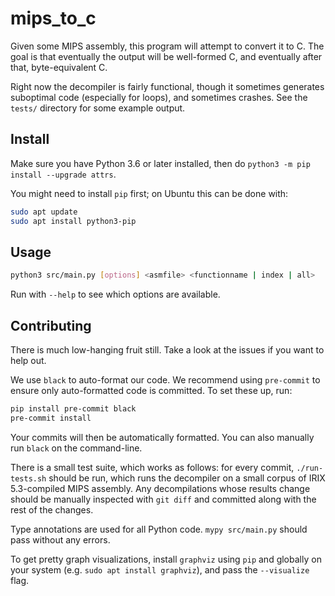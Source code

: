 # mips_to_c
Given some MIPS assembly, this program will attempt to convert it to C.
The goal is that eventually the output will be well-formed C, and eventually after that, byte-equivalent C.

Right now the decompiler is fairly functional, though it sometimes generates suboptimal code
(especially for loops), and sometimes crashes. See the `tests/` directory for some example output.

## Install

Make sure you have Python 3.6 or later installed, then do `python3 -m pip install --upgrade attrs`.

You might need to install `pip` first; on Ubuntu this can be done with:
```bash
sudo apt update
sudo apt install python3-pip
```

## Usage

```bash
python3 src/main.py [options] <asmfile> <functionname | index | all>
```

Run with `--help` to see which options are available.

## Contributing

There is much low-hanging fruit still. Take a look at the issues if you want to help out.

We use `black` to auto-format our code. We recommend using `pre-commit` to ensure only auto-formatted code is committed. To set these up, run:
```bash
pip install pre-commit black
pre-commit install
```

Your commits will then be automatically formatted. You can also manually run `black` on the command-line.

There is a small test suite, which works as follows: for every commit, `./run-tests.sh` should be run,
which runs the decompiler on a small corpus of IRIX 5.3-compiled MIPS assembly.
Any decompilations whose results change should be manually inspected with `git diff`
and committed along with the rest of the changes.

Type annotations are used for all Python code. `mypy src/main.py` should pass without any errors.

To get pretty graph visualizations, install `graphviz` using `pip` and globally on your system (e.g. `sudo apt install graphviz`), and pass the `--visualize` flag.
